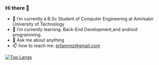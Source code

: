 ### Hi there 👋

- 🔭 I’m currently a B.Sc Student of Computer Engineering at Amirkabir University of Technology  
- 🌱 I’m currently learning: Back-End Development,and android programming.
- 💬 Ask me about anything
- 📫 how to reach me: erfanrmz@gmail.com

<!--
**erfanrmz/erfanrmz** is a ✨ _special_ ✨ repository because its `README.md` (this file) appears on your GitHub profile.

Here are some ideas to get you started:

- 🔭 I’m currently working on ...
- 🌱 I’m currently learning ...
- 👯 I’m looking to collaborate on ...
- 🤔 I’m looking for help with ...
- 💬 Ask me about ...
- 📫 How to reach me: ...
- 😄 Pronouns: ...
- ⚡ Fun fact: ...
-->
<!-- [![Anurag's GitHub stats](https://github-readme-stats.vercel.app/api?username=kianahs)](https://github.com/anuraghazra/github-readme-stats) -->
[![Top Langs](https://github-readme-stats.vercel.app/api/top-langs/?username=erfanrmz&layout=Demo)](https://github.com/anuraghazra/github-readme-stats)
